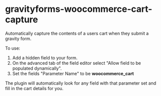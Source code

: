 # gravityforms-woocommerce-cart-capture
Automatically capture the contents of a users cart when they submit a gravity form.  

To use:
1. Add a hidden field to your form.  
2. On the advanced tab of the field editor select "Allow field to be populated dynamically".  
3. Set the fields "Parameter Name" to be **woocommerce_cart**

The plugin will automatically look for any field with that parameter set and fill in the cart details for you. 



